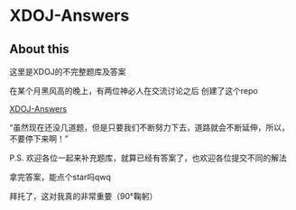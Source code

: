# XDOJ-Answers

## About this 

这里是XDOJ的不完整题库及答案

在某个月黑风高的晚上，有两位神必人在交流讨论之后 创建了这个repo

[XDOJ-Answers](https://github.com/ExceptionB/XDOJ-Answers)

“虽然现在还没几道题，但是只要我们不断努力下去，道路就会不断延伸，所以，不要停下来啊！”

P.S. 欢迎各位一起来补充题库，就算已经有答案了，也欢迎各位提交不同的解法

拿完答案，能点个star吗qwq

拜托了，这对我真的非常重要（90°鞠躬）
